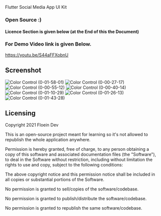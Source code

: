 Flutter Social Media App UI Kit
### Open Source :)
#### Licence Section is given below (at the End of this the Document)
### For Demo Video link is given Below.
https://youtu.be/S44aFFXobnU

## Screenshot

![Color Control (0-01-58-01)](https://user-images.githubusercontent.com/57150383/117729069-c08c5380-b203-11eb-8437-3cfb7dba830c.png)
![Color Control (0-00-27-17)](https://user-images.githubusercontent.com/57150383/117729428-3f818c00-b204-11eb-8812-6c04ac99e083.png)
![Color Control (0-00-55-12)](https://user-images.githubusercontent.com/57150383/117729419-3b556e80-b204-11eb-9c7a-bef071c01afa.png)
![Color Control (0-00-40-14)](https://user-images.githubusercontent.com/57150383/117729430-3f818c00-b204-11eb-974c-1102f0d6606d.png)
![Color Control (0-01-10-29)](https://user-images.githubusercontent.com/57150383/117729424-3db7c880-b204-11eb-9ae5-bd1be867b38e.png)
![Color Control (0-01-26-13)](https://user-images.githubusercontent.com/57150383/117729425-3e505f00-b204-11eb-91f1-d4fb0773efc1.png)
![Color Control (0-01-43-28)](https://user-images.githubusercontent.com/57150383/117729426-3ee8f580-b204-11eb-9780-53a1cac0c728.png)

## Licensing
Copyright 2021 Floein Dev

This is an open-source project meant for learning so it's not allowed to republish the whole application anywhere.

Permission is hereby granted, free of charge, to any person obtaining a copy of this software and associated documentation files (the "Software"), to deal in the Software without restriction, including without limitation the rights to use and copy, subject to the following conditions:

The above copyright notice and this permission notice shall be included in all copies or substantial portions of the Software.

No permission is granted to sell/copies of the software/codebase.

No permission is granted to publish/distribute the software/codebase.

No permission is granted to republish the same software/codebase.

